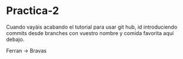 # Practica-2

Cuando vayáis acabando el tutorial para usar git hub, id introduciendo commits desde branches con vuestro nombre y comida favorita aquí debajo. 

Ferran -> Bravas
